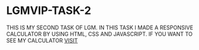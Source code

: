 # LGMVIP-TASK-2
THIS IS MY SECOND TASK OF LGM. IN THIS TASK I MADE A RESPONSIVE CALCULATOR BY USING HTML, CSS AND JAVASCRIPT.
IF YOU WANT TO SEE MY CALCULATOR <a href="souravrjpt.github.io/lgmvip-task-2/calculator.html">VISIT</a>
